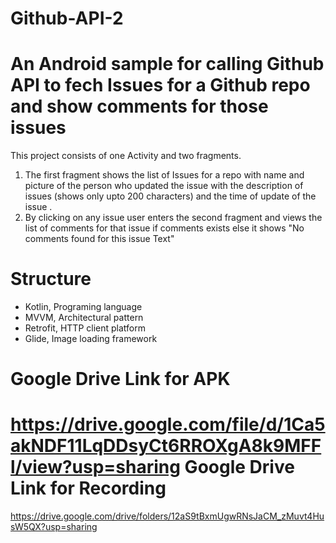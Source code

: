 # Github-API-2

# An Android sample for calling Github API to fech Issues for a Github repo and show comments for those issues

This project consists of one Activity and two fragments.
1) The first fragment shows the list of Issues for a repo with name and picture of the
person who updated the issue with the description of issues (shows only upto 200 characters) and the time of update of the issue .
2) By clicking on any issue user enters the second fragment and views the list of comments for that issue if comments exists else it shows "No comments found for this issue Text"  

Structure
=========

* Kotlin, Programing language
* MVVM, Architectural pattern
* Retrofit, HTTP client platform
* Glide, Image loading framework

Google Drive Link for APK
=========
https://drive.google.com/file/d/1Ca5akNDF11LqDDsyCt6RROXgA8k9MFFl/view?usp=sharing
Google Drive Link for Recording
=========
https://drive.google.com/drive/folders/12aS9tBxmUgwRNsJaCM_zMuvt4HusW5QX?usp=sharing

